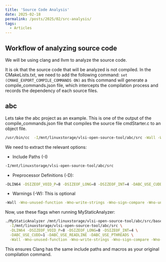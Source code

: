 ```yaml
---
title: 'Source Code Analysis'
date: 2025-02-18
permalink: /posts/2025/02/src-analysis/
tags:
  - Articles
---
```

## Workflow of analyzing source code

We will be using clang and llvm to analyze the source code.

It is ok that the source code that will be analyzed is not compiled. In the CMakeLists.txt, we need to add the following command: `set (CMAKE_EXPORT_COMPILE_COMMANDS ON)` as this command will generate a compile_commands.json file, which intercepts the compilation process and records the dependency of each source files.

## abc 

Lets take the abc project as an example. This is one of the output of the compile_commands.json file that compiles the source file cmdStarter.c to an object file.
```bash
/usr/bin/cc  -I/mnt/linuxstorage/vlsi-open-source-tool/abc/src -Wall -Wno-unused-function -Wno-write-strings -Wno-sign-compare -DLIN64 -DSIZEOF_VOID_P=8 -DSIZEOF_LONG=8 -DSIZEOF_INT=4 -DABC_USE_CUDD=1 -DABC_USE_READLINE -DABC_USE_PTHREADS -fno-exceptions -Wno-unused-but-set-variable -o CMakeFiles/libabc.dir/src/base/cmd/cmdStarter.c.o -c /mnt/linuxstorage/vlsi-open-source-tool/abc/src/base/cmd/cmdStarter.c
```
We need to extract the relevant options:

- Include Paths (-I)
```bash
-I/mnt/linuxstorage/vlsi-open-source-tool/abc/src
```
- Preprocessor Definitions (-D):
```bash
-DLIN64 -DSIZEOF_VOID_P=8 -DSIZEOF_LONG=8 -DSIZEOF_INT=4 -DABC_USE_CUDD=1 -DABC_USE_READLINE -DABC_USE_PTHREADS
```
- Warnings (-W): This is optional
```bash
-Wall -Wno-unused-function -Wno-write-strings -Wno-sign-compare -Wno-unused-but-set-variable
```
Now, use these flags when running MyStaticAnalyzer:
```bash
./MyStaticAnalyzer /mnt/linuxstorage/vlsi-open-source-tool/abc/src/base/cmd/cmdStarter.c -- \
  -I/mnt/linuxstorage/vlsi-open-source-tool/abc/src \
  -DLIN64 -DSIZEOF_VOID_P=8 -DSIZEOF_LONG=8 -DSIZEOF_INT=4 \
  -DABC_USE_CUDD=1 -DABC_USE_READLINE -DABC_USE_PTHREADS \
  -Wall -Wno-unused-function -Wno-write-strings -Wno-sign-compare -Wno-unused-but-set-variable
```
This ensures Clang has the same include paths and macros as your original compilation command.